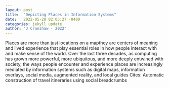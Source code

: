 ```yaml
---
layout: post
title:  "Depicting Places in Information Systems"
date:   2022-05-28 02:05:27 -0400
categories: jekyll update
author: "J Cranshaw - 2022"
---
```

Places are more than just locations on a mapthey are centers of meaning and lived experience that play essential roles in how people interact with and make sense of the world. Over the last three decades, as computing has grown more powerful, more ubiquitous, and more deeply entwined with society, the ways people encounter and experience places are increasingly mediated by information systems such as digital maps, information overlays, social media, augmented reality, and local guides  Cites: Automatic construction of travel itineraries using social breadcrumbs